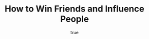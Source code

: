 ---
title: "How to Win Friends and Influence People"
bookCover: "/assets/book-covers/how-to-win-friends-and-influence-people.jpg"
slug: "how-to-win-friends-and-influence-people"
bookAuthor: "Dale Carnegie"
rating: 10
done: false
tags: []
detailedNotes: false
amazonLink: ""
author:
  name: Rico Trebeljahr
  picture: "/assets/blog/profile.jpeg"
---